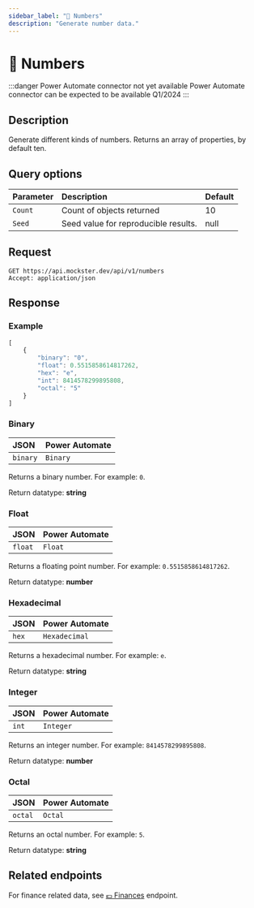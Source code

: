 ```yaml
---
sidebar_label: "🔢 Numbers"
description: "Generate number data."
---
```


# 🔢 Numbers

:::danger Power Automate connector not yet available
Power Automate connector can be expected to be available Q1/2024
:::

## Description

Generate different kinds of numbers. Returns an array of properties, by default ten.

## Query options

|Parameter|Description|Default|
|---------|:---------|---------|
|`Count`| Count of objects returned | 10 |
|`Seed` | Seed value for reproducible results. | null |

## Request

```http title="HTTP"
GET https://api.mockster.dev/api/v1/numbers
Accept: application/json  
```

## Response 

### Example 

```jsx title="JSON"
[
    {
        "binary": "0",
        "float": 0.5515858614817262,
        "hex": "e",
        "int": 8414578299895808,
        "octal": "5"
    }
]
```

### Binary

|JSON|Power Automate|
|:---------|:---------|
`binary`|`Binary`

Returns a binary number. For example: `0`.

Return datatype: **string**

### Float

|JSON|Power Automate|
|:---------|:---------|
`float`|`Float`

Returns a floating point number. For example: `0.5515858614817262`.

Return datatype: **number**

### Hexadecimal

|JSON|Power Automate|
|:---------|:---------|
`hex`|`Hexadecimal`

Returns a hexadecimal number. For example: `e`.

Return datatype: **string**

### Integer

|JSON|Power Automate|
|:---------|:---------|
`int`|`Integer`

Returns an integer number. For example: `8414578299895808`.

Return datatype: **number**

### Octal

|JSON|Power Automate|
|:---------|:---------|
`octal`|`Octal`

Returns an octal number. For example: `5`.

Return datatype: **string**

## Related endpoints

For finance related data, see [💶 Finances](./finances) endpoint.